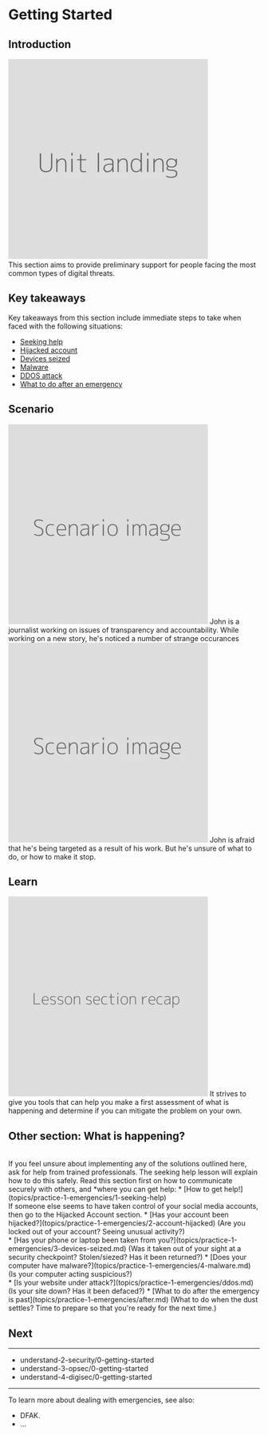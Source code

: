 # Getting Started
## Introduction
![](unit.png)
<br>
This section aims to provide preliminary support for people facing the most common types of digital threats.


## Key takeaways
Key takeaways from this section include immediate steps to take when faced with the following situations:

- [Seeking help](en/topics/practice-1-emergencies/1-seeking-help/1-intro.md) 
- [Hijacked account](en/topics/practice-1-emergencies/2-account-hijacked/1-intro.md)
- [Devices seized](en/topics/practice-1-emergencies/3-seized-devices/1-intro.md)
- [Malware](en/topics/practice-1-emergencies/4-malware/1-intro.md)
- [DDOS attack](en/topics/practice-1-emergencies/5-ddos/1-intro.md)
- [What to do after an emergency](en/topics/practice-1-emergencies/6-after/1-intro.md)


## Scenario
![](scenario.png)
John is a journalist working on issues of transparency and accountability. While working on a new story, he's noticed a number of strange occurances
<br>
![](scenario.png)
John is afraid that he's being targeted as a result of his work. But he's unsure of what to do, or how to make it stop.


## Learn
![](recap.png)
It strives to give you tools that can help you make a first assessment of what is happening and determine if you can mitigate the problem on your own.
<br>
## Other section: What is happening?
<br>
If you feel unsure about implementing any of the solutions outlined here, ask for help from trained professionals. The seeking help lesson will explain how to do this safely. Read this section first on how to communicate securely with others, and *where you can get help:
* [How to get help!](topics/practice-1-emergencies/1-seeking-help)
<br>
If someone else seems to have taken control of your social media accounts, then go to the Hijacked Account section.
* [Has your account been hijacked?](topics/practice-1-emergencies/2-account-hijacked) (Are you locked out of your account? Seeing unusual activity?)
<br>
* [Has your phone or laptop been taken from you?](topics/practice-1-emergencies/3-devices-seized.md) (Was it taken out of your sight at a security checkpoint? Stolen/siezed? Has it been returned?)
* [Does your computer have malware?](topics/practice-1-emergencies/4-malware.md) (Is your computer acting suspicious?)
<br>
* [Is your website under attack?](topics/practice-1-emergencies/ddos.md) (Is your site down? Has it been defaced?)
* [What to do after the emergency is past](topics/practice-1-emergencies/after.md) (What to do when the dust settles? Time to prepare so that you're ready for the next time.)


## Next
---
- understand-2-security/0-getting-started
- understand-3-opsec/0-getting-started
- understand-4-digisec/0-getting-started
---
To learn more about dealing with emergencies, see also:
* DFAK.
* ...


